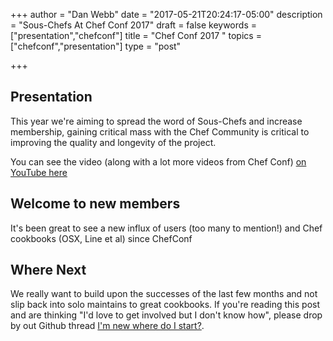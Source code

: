 +++
author = "Dan Webb"
date = "2017-05-21T20:24:17-05:00"
description = "Sous-Chefs At Chef Conf 2017"
draft = false
keywords = ["presentation","chefconf"]
title = "Chef Conf 2017 "
topics = ["chefconf","presentation"]
type = "post"

+++

## Presentation

This year we're aiming to spread the word of Sous-Chefs and increase membership, gaining critical mass with the Chef Community is critical to improving the quality and longevity of the project.

You can see the video (along with a lot more videos from Chef Conf) [on YouTube here](https://www.youtube.com/watch?v=k-g3mNO-eN8)

## Welcome to new members

It's been great to see a new influx of users (too many to mention!) and Chef cookbooks (OSX, Line et al) since ChefConf

## Where Next

We really want to build upon the successes of the last few months and not slip back into solo maintains to great cookbooks. If you're reading this post and are thinking "I'd love to get involved but I don't know how", please drop by out Github thread [I'm new where do I start?](https://github.com/sous-chefs/meta/issues/84).
